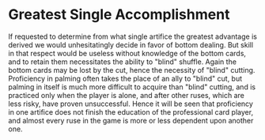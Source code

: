 # Greatest Single Accomplishment

If requested to determine from what single artifice the greatest advantage is derived we would unhesitatingly decide in favor of bottom dealing. But skill in that respect would be useless without knowledge of the bottom cards, and to retain them necessitates the ability to "blind" shuffle. Again the bottom cards may be lost by the cut, hence the necessity of "blind" cutting. Proficiency in palming often takes the place of an ally to "blind" cut, but palming in itself is much more difficult to acquire than "blind" cutting, and is practiced only when the player is alone, and after other ruses, which are less risky, have proven unsuccessful. Hence it will be seen that proficiency in one artifice does not finish the education of the professional card player, and almost every ruse in the game is more or less dependent upon another one.

